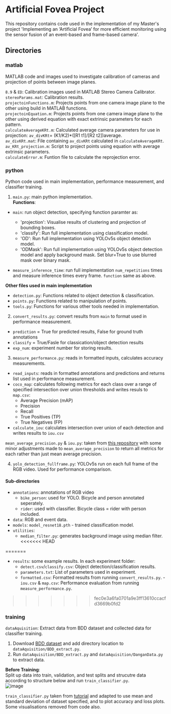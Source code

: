 # Artificial Fovea Project

This repository contains code used in the implementation of my Master's project 'Implementing an ‘Artificial Fovea’ for more efficient monitoring using the sensor fusion of an event-based and frame-based camera'.

## Directories
### matlab
MATLAB code and images used to investigate calibration of cameras and projection of points between image planes.  

`8.9` & `ED`: Calibration images used in MATLAB Stereo Camera Calibrator.  
`stereoParams.mat`: Calibration results.  
`projectoinFunctions.m`: Projects points from one camera image plane to the other using build in MATLAB functions.  
`projectoinEquation.m`: Projects points from one camera image plane to the other using derived equation with exact extrinsic parameters for each pattern.  
`calculateAverageKRt.m`: Calculated average camera parameters for use in projection: `av_divKRt`= (K1/K2)*([R1 t1]/[R2 t2])average.  
`av_divKRt.mat`: File containing `av_divKRt` calculated in `calculateAverageKRt`.  
`av_KRt_projection.m`: Script to project points using equation with average extrinsic parameters.  
`calculateError.m`: Funtion file to calculate the reprojection error.  

### python
Python code used in main implementation, performance measurement, and classifier training.  

1. `main.py`: main python implementation.  
**Functions**:  
- `main`: run object detection, specifying function paramter as:  
  - 'projection': Visualise results of clustering and projection of bounding boxes. 
  - 'classify': Run full implementation using classification model.
  - 'OD': Run full implementation using YOLOv5s object detection model.
  - 'ODMask': Run full implementation using YOLOv5s object detection model and apply background mask. Set blur=True to use blurred mask over binary mask.

- `measure_inference_time`: run full implementation `num_repetitions` times and measure inference times every frame. `function` same as above.  

**Other files used in main implementation**
- `detection.py`: Functions related to object detection & classification.
- `points.py`: Functions related to manipulation of points.
- `tools.py`: Functions for various other tools needed in implementation.

2. `convert_results.py`: convert results from `main` to format used in performance measurement.  
- `prediction` = True for predicted results, False for ground truth annotations
- `classify` = True/Fasle for classication/object detection results
- `exp_num`: experiment number for storing results.  

3. `measure_performance.py`: reads in formatted inputs, calculates accuracy measurements.
- `read_inputs`: reads in formatted annotations and predictions and returns list used in performance measurement.
- `coco_map`: calculates following metrics for each class over a range of specified intersection over union thresholds and writes resuls to `map.csv`:
  - Average Precision (mAP)
  - Precision
  - Recall
  - True Positives (TP)
  - True Negatives (FP)
- `calculate_iou`: calculates intersection over union of each detection and writes results to `iou.csv`

`mean_average_precision.py` & `iou.py`: taken from [this repository](https://github.com/aladdinpersson/Machine-Learning-Collection/tree/master/ML/Pytorch/object_detection/metrics) with some minor adjustments made to `mean_average_precision` to return all metrics for each rather than just mean average precision.  

4. `yolo_detection_fullframe.py`: YOLOv5s run on each full frame of the RGB video. Used for performance comparison.  

#### Sub-directories
- `annotations`: annotations of RGB video
  - `bike_person`: used for YOLO. Bicycle and person annotated seperately.  
  - `rider`: used with classifier. Bicycle class = rider with person included.  
- `data`: RGB and event data.  
- `models`: `model_resnet18.pth` - trained classification model.  
- `utilities`: 
  - `median_filter.py`: generates background image using median filter.  
<<<<<<< HEAD
 
=======
- `results`: some example results. In each experiment folder:  
  - `detect.csv`/`classify.csv`: Object detection/classification results.
  - `parameters.txt`: List of parameters used in experiment.
  - `formatted.csv`: Formatted results from running `convert_results.py`.
  -`iou.csv` & `map.csv`: Performance evaluation from running `measure_performance.py`.  
>>>>>>> fec0e3a6fa0701a9e3ff13610ccacfd3669b0fd2
  
### training
`dataAquisition`: Extract data from BDD dataset and collected data for classifier training.
1. Download [BDD dataset](https://bdd-data.berkeley.edu/) and add directory location to `dataAquisition/BDD_extract.py`.  
2. Run `dataAquisition/BDD_extract.py` and `dataAquisition/DanganData.py` to extract data.  

**Before Training**:  
Split up data into train, validation, and test splits and strucutre data according to structure below and run `train_classifier.py`.  
![image](https://user-images.githubusercontent.com/130498225/233446865-6bd04d87-45f8-4762-9e26-8f9d926f6d73.png)

`train_classifier.py` taken from [tutorial](https://github.com/pytorch/tutorials/blob/main/beginner_source/transfer_learning_tutorial.py) and adapted to use mean and standard deviation of dataset specified, and to plot accuracy and loss plots. Some visualisations removed from code also.

